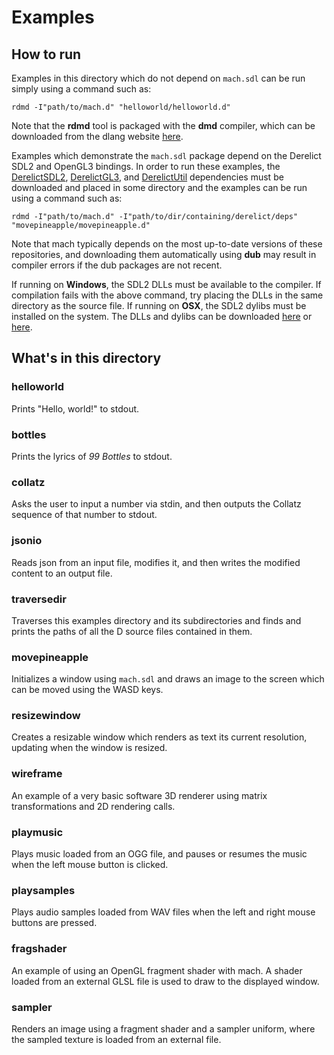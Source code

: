 # Examples

## How to run

Examples in this directory which do not depend on `mach.sdl` can be run
simply using a command such as:

``` text
rdmd -I"path/to/mach.d" "helloworld/helloworld.d"
```

Note that the **rdmd** tool is packaged with the **dmd** compiler, which can be
downloaded from the dlang website [here](https://dlang.org/download.html).

Examples which demonstrate the `mach.sdl` package depend on the Derelict
SDL2 and OpenGL3 bindings.
In order to run these examples, the [DerelictSDL2](https://github.com/DerelictOrg/DerelictSDL2),
[DerelictGL3](https://github.com/DerelictOrg/DerelictGL3), and
[DerelictUtil](https://github.com/DerelictOrg/DerelictUtil) dependencies must
be downloaded and placed in some directory and the examples can be run using
a command such as:

``` text
rdmd -I"path/to/mach.d" -I"path/to/dir/containing/derelict/deps" "movepineapple/movepineapple.d"
``` 

Note that mach typically depends on the most up-to-date versions of these
repositories, and downloading them automatically using **dub** may result in
compiler errors if the dub packages are not recent.

If running on **Windows**, the SDL2 DLLs must be available to the compiler.
If compilation fails with the above command, try placing the DLLs in the same
directory as the source file.
If running on **OSX**, the SDL2 dylibs must be installed on the system.
The DLLs and dylibs can be downloaded [here](https://www.libsdl.org/download-2.0.php)
or [here](https://www.libsdl.org/projects/).

## What's in this directory

### helloworld

Prints "Hello, world!" to stdout.

### bottles

Prints the lyrics of *99 Bottles* to stdout.

### collatz

Asks the user to input a number via stdin, and then outputs the
Collatz sequence of that number to stdout.

### jsonio

Reads json from an input file, modifies it, and then writes the
modified content to an output file.

### traversedir

Traverses this examples directory and its subdirectories and
finds and prints the paths of all the D source files contained in them.

### movepineapple

Initializes a window using `mach.sdl` and draws an image to the
screen which can be moved using the WASD keys.

### resizewindow

Creates a resizable window which renders as text its current resolution,
updating when the window is resized.

### wireframe

An example of a very basic software 3D renderer using matrix transformations
and 2D rendering calls.

### playmusic

Plays music loaded from an OGG file, and pauses or resumes the music when the
left mouse button is clicked.

### playsamples

Plays audio samples loaded from WAV files when the left and right mouse buttons
are pressed.

### fragshader

An example of using an OpenGL fragment shader with mach. A shader loaded from an
external GLSL file is used to draw to the displayed window.

### sampler

Renders an image using a fragment shader and a sampler uniform, where the
sampled texture is loaded from an external file.
